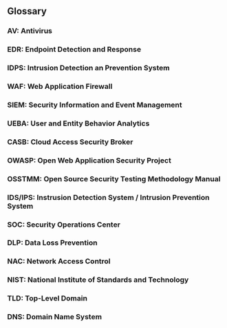 ## Glossary
### AV: Antivirus
### EDR: Endpoint Detection and Response
### IDPS: Intrusion Detection an Prevention System
### WAF: Web Application Firewall
### SIEM: Security Information and Event Management
### UEBA: User and Entity Behavior Analytics
### CASB: Cloud Access Security Broker
### OWASP: Open Web Application Security Project
### OSSTMM: Open Source Security Testing Methodology Manual
### IDS/IPS: Instrusion Detection System / Intrusion Prevention System
### SOC: Security Operations Center
### DLP: Data Loss Prevention
### NAC: Network Access Control
### NIST: National Institute of Standards and Technology
### TLD: Top-Level Domain
### DNS: Domain Name System

